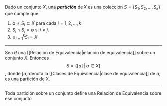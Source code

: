 Dado un conjunto $X$, una ***partición*** de $X$ es una colección $S=\{S_1,S_2,...,S_k\}$ que cumple que:
1. $∅ ≠ S_i ⊆X$ para cada $i=1,2,...,k$
2. $S_i∩S_j=∅$ si $i≠j$.
3. $∪_{i=1}^kS_i=X$ 
***
Sea $R$ una [[Relación de Equivalencia|relación de equivalencia]] sobre un conjunto $X$. Entonces  $$S=\{[a]\ |\ a ∈ X\}$$,  donde $[a]$ denota la [[Clases de Equivalencia|clase de equivalencia]] de $a$, es una partición de X.
***
Toda partición sobre un conjunto define una Relación de Equivalencia sobre ese conjunto
